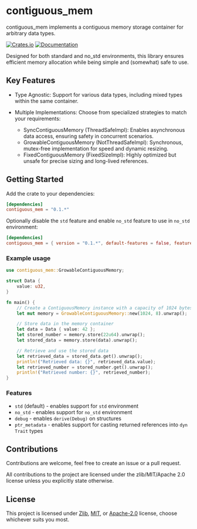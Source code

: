 # contiguous_mem

contiguous_mem implements a contiguous memory storage container for arbitrary data types.

[![Crates.io](https://img.shields.io/crates/v/contiguous_mem)](https://crates.io/crates/contiguous_mem)
[![Documentation](https://docs.rs/contiguous_mem/badge.svg)](https://docs.rs/contiguous_mem)

Designed for both standard and no_std environments, this library ensures efficient memory allocation while being simple and (somewhat) safe to use.

## Key Features

- Type Agnostic: Support for various data types, including mixed types within the same container.

- Multiple Implementations: Choose from specialized strategies to match your requirements:
  - SyncContiguousMemory (ThreadSafeImpl): Enables asynchronous data access, ensuring safety in concurrent scenarios.
  - GrowableContiguousMemory (NotThreadSafeImpl): Synchronous, mutex-free implementation for speed and dynamic resizing.
  - FixedContiguousMemory (FixedSizeImpl): Highly optimized but unsafe for precise sizing and long-lived references.

## Getting Started

Add the crate to your dependencies:

```toml
[dependencies]
contiguous_mem = "0.1.*"
```

Optionally disable the `std` feature and enable `no_std` feature to use in `no_std` environment:

```toml
[dependencies]
contiguous_mem = { version = "0.1.*", default-features = false, features = ["no_std"] }
```

### Example usage

```rust
use contiguous_mem::GrowableContiguousMemory;

struct Data {
    value: u32,
}

fn main() {
    // Create a ContiguousMemory instance with a capacity of 1024 bytes and 8-byte alignment
    let mut memory = GrowableContiguousMemory::new(1024, 8).unwrap();

    // Store data in the memory container
    let data = Data { value: 42 };
    let stored_number = memory.store(22u64).unwrap();
    let stored_data = memory.store(data).unwrap();

    // Retrieve and use the stored data
    let retrieved_data = stored_data.get().unwrap();
    println!("Retrieved data: {}", retrieved_data.value);
    let retrieved_number = stored_number.get().unwrap();
    println!("Retrieved number: {}", retrieved_number);
}
```

### Features

- `std` (default) - enables support for `std` environment
- `no_std` - enables support for `no_std` environment
- `debug` - enables `derive(Debug)` on structures
- `ptr_metadata` - enables support for casting returned references into `dyn Trait` types

## Contributions

Contributions are welcome, feel free to create an issue or a pull request.

All contributions to the project are licensed under the zlib/MIT/Apache 2.0 license unless you explicitly state otherwise.

## License

This project is licensed under [Zlib](./LICENSE_ZLIB), [MIT](./LICENSE_MIT), or
[Apache-2.0](./LICENSE_APACHE) license, choose whichever suits you most.
